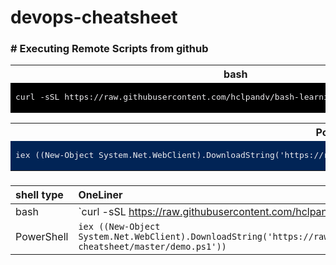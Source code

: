 # devops-cheatsheet

### # Executing Remote Scripts from github

<table>
<tr><th>bash</th></tr>
<tr><td bgcolor="#000000">

<pre style="background-color:#000000;color:#EEEDF0">
curl -sSL https://raw.githubusercontent.com/hclpandv/bash-learning/master/colors.sh | bash
</pre>
  
</td></tr> </table>
<!---      -->

<table>
<tr><th>PowerShell</th></tr>
<tr><td bgcolor="#012456">

<pre style="background-color:#012456;color:#EEEDF0">
iex ((New-Object System.Net.WebClient).DownloadString('https://raw.githubusercontent.com/hclpandv/devops-cheatsheet/master/demo.ps1'))
</pre>
  
</td></tr> </table>
<!---      -->


### 

| shell type      | OneLiner     |
| :---            |   :---      |
| bash            | `curl -sSL https://raw.githubusercontent.com/hclpandv/bash-learning/master/colors.sh | bash` |
| PowerShell       | `iex ((New-Object System.Net.WebClient).DownloadString('https://raw.githubusercontent.com/hclpandv/devops-cheatsheet/master/demo.ps1'))` |

